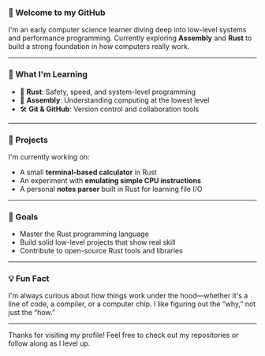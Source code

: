 ### 👋 Welcome to my GitHub

I'm an early computer science learner diving deep into low-level systems and performance programming. Currently exploring **Assembly** and **Rust** to build a strong foundation in how computers really work.

---

### 🔧 What I'm Learning
- 🦀 **Rust**: Safety, speed, and system-level programming
- 🧠 **Assembly**: Understanding computing at the lowest level
- 🛠️ **Git & GitHub**: Version control and collaboration tools

---

### 🚧 Projects
I'm currently working on:
- A small **terminal-based calculator** in Rust
- An experiment with **emulating simple CPU instructions**
- A personal **notes parser** built in Rust for learning file I/O

---

### 🎯 Goals
- Master the Rust programming language
- Build solid low-level projects that show real skill
- Contribute to open-source Rust tools and libraries

---

### 💡 Fun Fact
I'm always curious about how things work under the hood—whether it's a line of code, a compiler, or a computer chip. I like figuring out the “why,” not just the “how.”

---

Thanks for visiting my profile! Feel free to check out my repositories or follow along as I level up.

